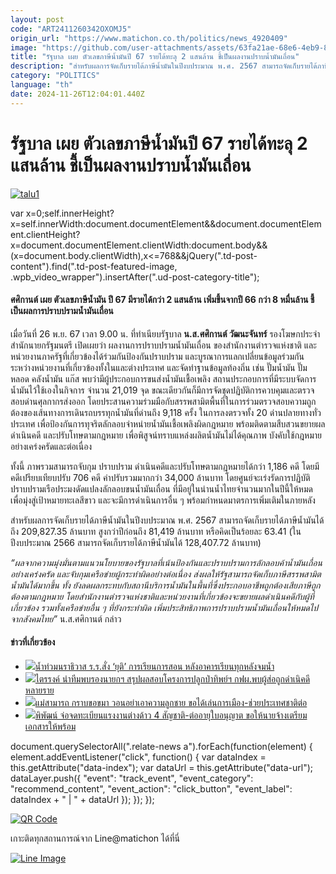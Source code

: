 ```yaml
---
layout: post
code: "ART2411260342OXOMJ5"
origin_url: "https://www.matichon.co.th/politics/news_4920409"
image: "https://github.com/user-attachments/assets/63fa21ae-68e6-4eb9-813e-0e73cbeb3ccf"
title: "รัฐบาล เผย ตัวเลขภาษีน้ำมันปี 67 รายได้ทะลุ 2 แสนล้าน ชี้เป็นผลงานปราบน้ำมันเถื่อน"
description: "สำหรับผลการจัดเก็บรายได้ภาษีน้ำมันในปีงบประมาณ พ.ศ. 2567 สามารถจัดเก็บรายได้ภาษีน้ำมันได้ถึง 209,827.35 ล้านบาท สูงกว่าปีก่อนถึง 81,419 ล้านบาท"
category: "POLITICS"
language: "th"
date: 2024-11-26T12:04:01.440Z
---
```


# รัฐบาล เผย ตัวเลขภาษีน้ำมันปี 67 รายได้ทะลุ 2 แสนล้าน ชี้เป็นผลงานปราบน้ำมันเถื่อน

[![](https://www.matichon.co.th/wp-content/uploads/2024/11/talu1.jpg "talu1")](https://www.matichon.co.th/wp-content/uploads/2024/11/talu1.jpg)

var x=0;self.innerHeight?x=self.innerWidth:document.documentElement&&document.documentElement.clientHeight?x=document.documentElement.clientWidth:document.body&&(x=document.body.clientWidth),x<=768&&jQuery(".td-post-content").find(".td-post-featured-image, .wpb\_video\_wrapper").insertAfter(".ud-post-category-title");

#### **ศศิกานต์ เผย ตัวเลขภาษีน้ำมัน ปี 67 มีรายได้กว่า 2 แสนล้าน เพิ่มขึ้นจากปี 66 กว่า 8 หมื่นล้าน ชี้ เป็นผลการปราบปรามน้ำมันเถื่อน**

เมื่อวันที่ 26 พ.ย. 67 เวลา 9.00 น. ที่ทำเนียบรัฐบาล **น.ส.ศศิกานต์ วัฒนะจันทร์** รองโฆษกประจำสำนักนายกรัฐมนตรี เปิดเผยว่า ผลงานการปราบปรามน้ำมันเถื่อน ของสำนักงานตำรวจแห่งชาติ และหน่วยงานภาครัฐที่เกี่ยวข้องได้ร่วมกันป้องกันปราบปราม และบูรณาการแลกเปลี่ยนข้อมูลร่วมกันระหว่างหน่วยงานที่เกี่ยวข้องทั้งในและต่างประเทศ และจัดทำฐานข้อมูลท้องถิ่น เช่น ปั๊มน้ำมัน ปั๊มหลอด คลังน้ำมัน แก๊ส พบว่ามีผู้ประกอบการขนส่งน้ำมันเชื้อเพลิง สถานประกอบการที่มีระบบจัดการน้ำมันไว้ใช้เองในกิจการ จำนวน 21,019 จุด ขณะเดียวกันก็มีการจัดชุดปฏิบัติการควบคุมและตรวจสอบด่านศุลกากรส่งออก โดยประสานความร่วมมือกับสรรพสามิตพื้นที่ในการร่วมตรวจสอบความถูกต้องของเส้นทางการเดินรถบรรทุกน้ำมันที่ด่านถึง 9,118 ครั้ง ในการลงตรวจทั้ง 20 ด่านปลายทางทั่วประเทศ เพื่อป้องกันการทุจริตลักลอบจำหน่ายน้ำมันเชื้อเพลิงผิดกฎหมาย พร้อมติดตามสืบสวนขยายผล ดำเนินคดี และปรับโทษตามกฎหมาย เพื่อพิสูจน์ทราบแหล่งผลิตน้ำมันไม่ได้คุณภาพ บังคับใช้กฎหมายอย่างเคร่งครัดและต่อเนื่อง

ทั้งนี้ ภาพรวมสามารถจับกุม ปราบปราม ดำเนินคดีและปรับโทษตามกฎหมายได้กว่า 1,186 คดี โดยมีคดีเปรียบเทียบปรับ 706 คดี ค่าปรับรวมมากกว่า 34,000 ล้านบาท โดยศูนย์จะเร่งรัดการปฏิบัติปราบปรามเรือประมงดัดแปลงลักลอบขนน้ำมันเถื่อน ที่มีอยู่ในน่านน้ำไทยจำนวนมากในปีนี้ให้หมด เพื่อมุ่งสู่เป้าหมายทะเลสีขาว และจะมีการดำเนินการอื่น ๆ พร้อมกำหนดมาตรการเพิ่มเติมในภายหลัง

สำหรับผลการจัดเก็บรายได้ภาษีน้ำมันในปีงบประมาณ พ.ศ. 2567 สามารถจัดเก็บรายได้ภาษีน้ำมันได้ถึง 209,827.35 ล้านบาท สูงกว่าปีก่อนถึง 81,419 ล้านบาท หรือคิดเป็นร้อยละ 63.41 (ในปีงบประมาณ 2566 สามารถจัดเก็บรายได้ภาษีน้ำมันได้ 128,407.72 ล้านบาท)

_“ผลจากความมุ่งมั่นตามแนวนโยบายของรัฐบาลที่เน้นป้องกันและปราบปรามการลักลอบค้าน้ำมันเถื่อนอย่างเคร่งครัด และจับกุมเครือข่ายผู้กระทำผิดอย่างต่อเนื่อง ส่งผลให้รัฐสามารถจัดเก็บภาษีสรรพสามิตน้ำมันได้มากขึ้น ทั้ง ยังลดผลกระทบกับสถานีบริการน้ำมันในพื้นที่ซึ่งประกอบอาชีพถูกต้องเสียภาษีถูกต้องตามกฎหมาย โดยสำนักงานตำรวจแห่งชาติและหน่วยงานที่เกี่ยวข้องจะขยายผลดำเนินคดีกับผู้ที่เกี่ยวข้อง รวมทั้งเครือข่ายอื่น ๆ ที่ยังกระทำผิด เพิ่มประสิทธิภาพการปราบปรามน้ำมันเถื่อนให้หมดไปจากสังคมไทย”_ น.ส.ศศิกานต์ กล่าว

#### ข่าวที่เกี่ยวข้อง

*   [![](https://www.matichon.co.th/wp-content/uploads/2024/11/น้ำท่วม1654.jpg)น้ำท่วมนราธิวาส ร.ร.สั่ง ‘ยุติ’ การเรียนการสอน หลังอาคารเรียนทุกหลังจมน้ำ](https://www.matichon.co.th/region/news_4921654)
*   [![](https://www.matichon.co.th/wp-content/uploads/2024/11/ไตรรงค์000.jpg)ไตรรงค์ นำทีมพบรองนายกฯ สรุปผลสอบโครงการปลูกป่าทิพย์ฯ กฟผ.พบผู้ส่อถูกดำเนิคดีหลายราย](https://www.matichon.co.th/politics/news_4921622)
*   [![](https://www.matichon.co.th/wp-content/uploads/2024/11/gdff8-wed.jpg)แม่สามารถ กราบขอขมา วอนอย่าเอาความลูกชาย ขอได้เล่นการเมือง-ช่วยประเทศชาติต่อ](https://www.matichon.co.th/local/crime/news_4921631)
*   [![](https://www.matichon.co.th/wp-content/uploads/2024/11/d25.jpg)พิพัฒน์ จ่อจดทะเบียนแรงงานต่างด้าว 4 สัญชาติ-ต่ออายุใบอนุญาต ขอให้นายจ้างเตรียมเอกสารให้พร้อม](https://www.matichon.co.th/local/quality-life/news_4921623)

document.querySelectorAll(".relate-news a").forEach(function(element) { element.addEventListener("click", function() { var dataIndex = this.getAttribute("data-index"); var dataUrl = this.getAttribute("data-url"); dataLayer.push({ "event": "track\_event", "event\_category": "recommend\_content", "event\_action": "click\_button", "event\_label": dataIndex + " | " + dataUrl }); }); });

[![QR Code](https://www.matichon.co.th/wp-content/uploads/2023/07/wob1371z.jpg)](https://lin.ee/ht0nDxX)

เกาะติดทุกสถานการณ์จาก Line@matichon ได้ที่นี่

[![Line Image](https://www.matichon.co.th/wp-content/uploads/2023/07/th.png)](https://lin.ee/ht0nDxX)